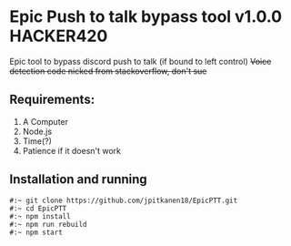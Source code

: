 # Epic Push to talk bypass tool v1.0.0 HACKER420

Epic tool to bypass discord push to talk (if bound to left control)
~~Voice detection code nicked from stackoverflow, don't sue~~


## Requirements:
1. A Computer
3. Node.js
4. Time(?)
7. Patience if it doesn't work

## Installation and running

<pre><code>#:~ git clone https://github.com/jpitkanen18/EpicPTT.git
#:~ cd EpicPTT
#:~ npm install
#:~ npm run rebuild
#:~ npm start
</code></pre>


